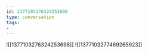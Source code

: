 ```yaml
---
id: 1377103276324253698
type: conversation
tags:
- 
---
```

![[1377103276324253698]]
![[1377103277469265923]]

